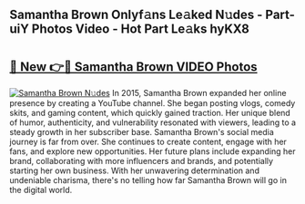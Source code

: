 ## Samantha Brown Onlyf𝚊ns Le𝚊ked N𝚞des - Part-uiY Photos Video - Hot Part Le𝚊ks hyKX8

# <h2><a href="http://ab46194.deff.icu/?id=Samantha+Brown">🔗 New 👉🔴 Samantha Brown VIDEO Photos</a></h2>

[![Samantha Brown N𝚞des](https://i.imgur.com/rIISA9y.gif)](http://ab46194.deff.icu/?id=Samantha+Brown)
In 2015, Samantha Brown expanded her online presence by creating a YouTube channel. She began posting vlogs, comedy skits, and gaming content, which quickly gained traction. Her unique blend of humor, authenticity, and vulnerability resonated with viewers, leading to a steady growth in her subscriber base. Samantha Brown's social media journey is far from over. She continues to create content, engage with her fans, and explore new opportunities. Her future plans include expanding her brand, collaborating with more influencers and brands, and potentially starting her own business. With her unwavering determination and undeniable charisma, there's no telling how far Samantha Brown will go in the digital world.
